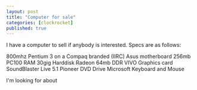 ```yaml
---
layout: post
title: "Computer for sale"
categories: [clockrocket]
published: true
---
```


I have a computer to sell if anybody is interested.  Specs are as follows:

800mhz Pentium 3 on a Compaq branded (IIRC) Asus motherboard
256mb PC100 RAM
30gig Harddisk
Radeon 64mb DDR VIVO Graphics card
SoundBlaster Live 5.1
Pioneer DVD Drive
Microsoft Keyboard and Mouse

I'm looking for about
